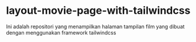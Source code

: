 # layout-movie-page-with-tailwindcss

Ini adalah repositori yang menampilkan halaman tampilan film yang dibuat dengan menggunakan framework tailwindcss
